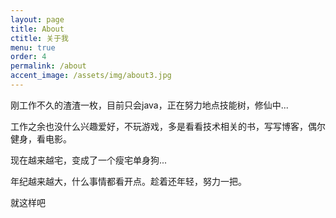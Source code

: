 ```yaml
---
layout: page
title: About
ctitle: 关于我
menu: true
order: 4
permalink: /about
accent_image: /assets/img/about3.jpg
---
```


   刚工作不久的渣渣一枚，目前只会java，正在努力地点技能树，修仙中...
  
   工作之余也没什么兴趣爱好，不玩游戏，多是看看技术相关的书，写写博客，偶尔健身，看电影。
   
   现在越来越宅，变成了一个瘦宅单身狗...
   
   年纪越来越大，什么事情都看开点。趁着还年轻，努力一把。
   
   就这样吧